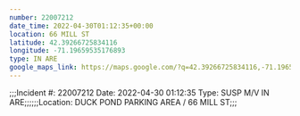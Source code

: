 ```yaml
---
number: 22007212
date_time: 2022-04-30T01:12:35+00:00
location: 66 MILL ST
latitude: 42.39266725834116
longitude: -71.19659535176893
type: IN ARE
google_maps_link: https://maps.google.com/?q=42.39266725834116,-71.19659535176893
---
```


;;;Incident #: 22007212  Date: 2022-04-30 01:12:35   Type: SUSP M/V IN ARE;;;;;;Location: DUCK POND PARKING AREA / 66 MILL ST;;;
